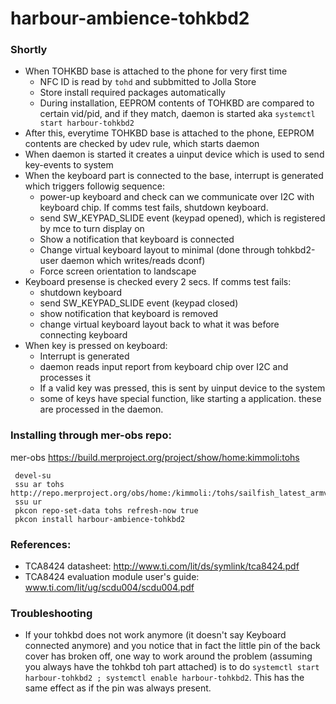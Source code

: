 harbour-ambience-tohkbd2
======

### Shortly 
* When TOHKBD base is attached to the phone for very first time
  * NFC ID is read by ```tohd``` and subbmitted to Jolla Store
  * Store install required packages automatically
  * During installation, EEPROM contents of TOHKBD are compared to certain vid/pid, and if they match, daemon is started aka `systemctl start harbour-tohkbd2`
* After this, everytime TOHKBD base is attached to the phone, EEPROM contents are checked by udev rule, which starts daemon
* When daemon is started it creates a uinput device which is used to send key-events to system
* When the keyboard part is connected to the base, interrupt is generated which triggers followig sequence:
  * power-up keyboard and check can we communicate over I2C with keyboard chip. If comms test fails, shutdown keyboard.
  * send SW_KEYPAD_SLIDE event (keypad opened), which is registered by mce to turn display on
  * Show a notification that keyboard is connected
  * Change virtual keyboard layout to minimal (done through tohkbd2-user daemon which writes/reads dconf)
  * Force screen orientation to landscape
* Keyboard presense is checked every 2 secs. If comms test fails:
  * shutdown keyboard
  * send SW_KEYPAD_SLIDE event (keypad closed)
  * show notification that keyboard is removed
  * change virtual keyboard layout back to what it was before connecting keyboard
* When key is pressed on keyboard:
  * Interrupt is generated
  * daemon reads input report from keyboard chip over I2C and processes it
  * If a valid key was pressed, this is sent by uinput device to the system
  * some of keys have special function, like starting a application. these are processed in the daemon.
  

### Installing through mer-obs repo:

mer-obs https://build.merproject.org/project/show/home:kimmoli:tohs

```
 devel-su
 ssu ar tohs http://repo.merproject.org/obs/home:/kimmoli:/tohs/sailfish_latest_armv7hl
 ssu ur
 pkcon repo-set-data tohs refresh-now true
 pkcon install harbour-ambience-tohkbd2
```

### References:

* TCA8424 datasheet: http://www.ti.com/lit/ds/symlink/tca8424.pdf
* TCA8424 evaluation module user's guide: www.ti.com/lit/ug/scdu004/scdu004.pdf

### Troubleshooting

* If your tohkbd does not work anymore (it doesn't say Keyboard connected anymore) and you notice that in fact the little pin of the back cover has broken off, one way to work around the problem (assuming you always have the tohkbd toh part attached) is to do `systemctl start harbour-tohkbd2 ; systemctl enable harbour-tohkbd2`. This has the same effect as if the pin was always present.
